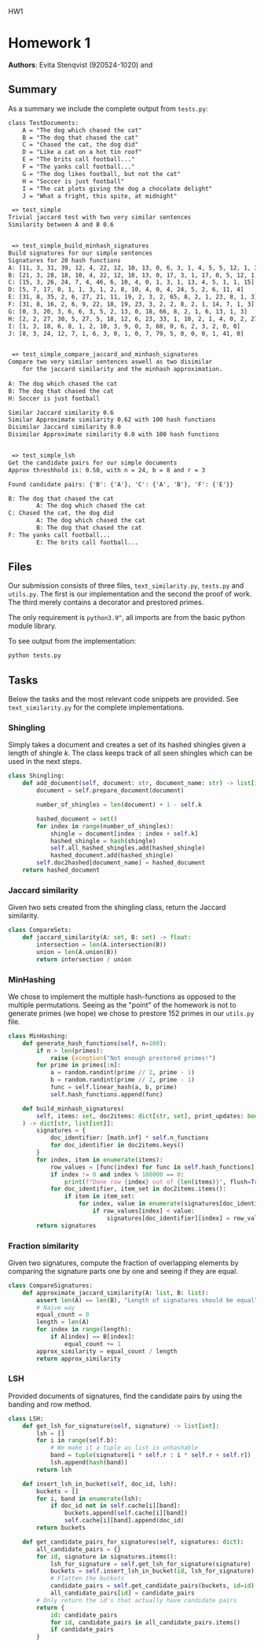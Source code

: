HW1

# Homework 1

**Authors**: Evita Stenqvist (920524-1020) and 

## Summary

As a summary we include the complete output from `tests.py`:

```txt
class TestDocuments:
    A = "The dog which chased the cat"
    B = "The dog that chased the cat"
    C = "Chased the cat, the dog did"
    D = "Like a cat on a hot tin roof"
    E = "The brits call football..."
    F = "The yanks call football..."
    G = "The dog likes football, but not the cat"
    H = "Soccer is just football"
    I = "The cat plots giving the dog a chocolate delight"
    J = "What a fright, this spite, at midnight"

 => test_simple 
Trivial jaccard test with two very similar sentences
Similarity between A and B 0.6


 => test_simple_build_minhash_signatures 
Build signatures for our simple sentences
Signatures for 20 hash functions
A: [11, 3, 31, 39, 12, 4, 22, 12, 10, 13, 0, 6, 3, 1, 4, 5, 5, 12, 1, 3]
B: [21, 3, 28, 18, 10, 4, 22, 12, 10, 13, 0, 17, 3, 1, 17, 0, 5, 12, 1, 3]
C: [15, 3, 26, 24, 7, 4, 46, 6, 10, 4, 0, 1, 3, 1, 13, 4, 5, 1, 1, 15]
D: [5, 7, 17, 0, 1, 1, 3, 1, 2, 8, 10, 4, 0, 4, 24, 5, 2, 6, 11, 4]
E: [31, 8, 35, 2, 6, 27, 21, 11, 19, 2, 3, 2, 65, 8, 2, 1, 23, 8, 1, 3]
F: [31, 8, 16, 2, 6, 9, 22, 18, 19, 23, 3, 2, 2, 8, 2, 1, 14, 7, 1, 3]
G: [0, 3, 20, 3, 6, 6, 3, 5, 2, 13, 0, 18, 66, 8, 2, 1, 6, 13, 1, 3]
H: [2, 2, 27, 30, 5, 27, 5, 18, 12, 6, 23, 33, 1, 10, 2, 1, 4, 0, 2, 27]
I: [1, 3, 18, 6, 8, 1, 2, 10, 3, 9, 0, 3, 68, 0, 6, 2, 3, 2, 0, 0]
J: [8, 3, 24, 12, 7, 1, 6, 3, 0, 1, 0, 7, 79, 5, 0, 0, 0, 1, 41, 0]


 => test_simple_compare_jaccard_and_minhash_signatures 
Compare two very similar sentences aswell as two disimilar
    for the jaccard similarity and the minhash approximation.
    
A: The dog which chased the cat
B: The dog that chased the cat
H: Soccer is just football 

Similar Jaccard similarity 0.6
Similar Approximate similarity 0.62 with 100 hash functions
Disimilar Jaccard similarity 0.0
Disimilar Approximate similarity 0.0 with 100 hash functions


 => test_simple_lsh 
Get the candidate pairs for our simple documents
Approx threshhold is: 0.50, with n = 24, b = 8 and r = 3 

Found candidate pairs: {'B': {'A'}, 'C': {'A', 'B'}, 'F': {'E'}} 

B: The dog that chased the cat
        A: The dog which chased the cat
C: Chased the cat, the dog did
        A: The dog which chased the cat
        B: The dog that chased the cat
F: The yanks call football...
        E: The brits call football...
```

## Files

Our submission consists of three files, `text_similarity.py`, `tests.py` and `utils.py`. The first is our implementation and the second the proof of work. The third merely contains a decorator and prestored primes. 

The only requirement is `python3.9^`, all imports are from the basic python module library.

To see output from the implementation:

```sh
python tests.py
```

## Tasks

Below the tasks and the most relevant code snippets are provided. See `text_similarity.py` for the complete implementations.

### Shingling

Simply takes a document and creates a set of its hashed shingles given a length of shingle $k$. The class keeps track of all seen shingles which can be used in the next steps.

```py
class Shingling:
    def add_document(self, document: str, document_name: str) -> list[int]:
        document = self.prepare_document(document)

        number_of_shingles = len(document) + 1 - self.k

        hashed_document = set()
        for index in range(number_of_shingles):
            shingle = document[index : index + self.k]
            hashed_shingle = hash(shingle)
            self.all_hashed_shingles.add(hashed_shingle)
            hashed_document.add(hashed_shingle)
        self.doc2hashed[document_name] = hashed_document
    return hashed_document
```

### Jaccard similarity

Given two sets created from the shingling class, return the Jaccard similarity.

```py
class CompareSets:
    def jaccard_similarity(A: set, B: set) -> float:
        intersection = len(A.intersection(B))
        union = len(A.union(B))
        return intersection / union
```

### MinHashing 

We chose to implement the multiple hash-functions as opposed to the multiple permutations. Seeing as the "point" of the homework is not to generate primes (we hope) we chose to prestore 152 primes in our `utils.py` file.

```py
class MinHashing:
    def generate_hash_functions(self, n=100):
        if n > len(primes):
            raise Exception("Not enough prestored primes!")
        for prime in primes[:n]:
            a = random.randint(prime // 2, prime - 1)
            b = random.randint(prime // 2, prime - 1)
            func = self.linear_hash(a, b, prime)
            self.hash_functions.append(func)

    def build_minhash_signatures(
        self, items: set, doc2items: dict[str, set], print_updates: bool = False
    ) -> dict[str, list[int]]:
        signatures = {
            doc_identifier: [math.inf] * self.n_functions
            for doc_identifier in doc2items.keys()
        }
        for index, item in enumerate(items):
            row_values = [func(index) for func in self.hash_functions]
            if index != 0 and index % 100000 == 0:
                print(f"Done row {index} out of {len(items)}", flush=True)
            for doc_identifier, item_set in doc2items.items():
                if item in item_set:
                    for index, value in enumerate(signatures[doc_identifier]):
                        if row_values[index] < value:
                            signatures[doc_identifier][index] = row_values[index]
        return signatures
```

### Fraction similarity

Given two signatures, compute the fraction of overlapping elements by comparing the signature parts one by one and seeing if they are equal.

```py
class CompareSignatures:
    def approximate_jaccard_similarity(A: list, B: list):
        assert len(A) == len(B), "Length of signatures should be equal"
        # Naive way
        equal_count = 0
        length = len(A)
        for index in range(length):
            if A[index] == B[index]:
                equal_count += 1
        approx_similarity = equal_count / length
        return approx_similarity
```

### LSH

Provided documents of signatures, find the candidate pairs by using the banding and row method.

```py
class LSH:
    def get_lsh_for_signature(self, signature) -> list[int]:
        lsh = []
        for i in range(self.b):
            # We make it a tuple as list is unhashable
            band = tuple(signature[i * self.r : i * self.r + self.r])
            lsh.append(hash(band))
        return lsh

    def insert_lsh_in_bucket(self, doc_id, lsh):
        buckets = []
        for i, band in enumerate(lsh):
            if doc_id not in self.cache[i][band]:
                buckets.append(self.cache[i][band])
                self.cache[i][band].append(doc_id)
        return buckets

    def get_candidate_pairs_for_signatures(self, signatures: dict):
        all_candidate_pairs = {}
        for id, signature in signatures.items():
            lsh_for_signature = self.get_lsh_for_signature(signature)
            buckets = self.insert_lsh_in_bucket(id, lsh_for_signature)
            # Flatten the buckets
            candidate_pairs = self.get_candidate_pairs(buckets, id=id)
            all_candidate_pairs[id] = candidate_pairs
        # Only return the id's that actually have candidate pairs
        return {
            id: candidate_pairs
            for id, candidate_pairs in all_candidate_pairs.items()
            if candidate_pairs
        }
```